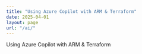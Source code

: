 ```yaml
---
title: "Using Azure Copilot with ARM & Terraform"
date: 2025-04-01
layout: page
url: "/ai/"
---
```

Using Azure Copilot with ARM & Terraform
